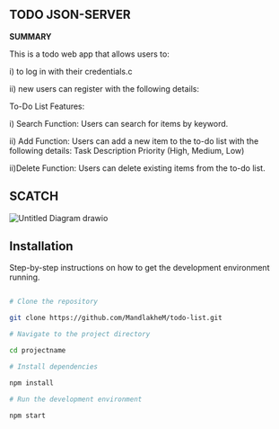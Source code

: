 
## TODO JSON-SERVER
  

**SUMMARY**


This is a todo web app that allows users to: 


i) to log in with their credentials.c


ii) new users can register with the following details:


To-Do List Features:


i) Search Function: Users can search for items by keyword.


ii) Add Function: Users can add a new item to the to-do list with the following details:
Task Description
Priority (High, Medium, Low)


ii)Delete Function: Users can delete existing items from the to-do list.



## SCATCH

![Untitled Diagram drawio](https://github.com/user-attachments/assets/2e37c4e8-5e5a-45ef-aff5-d31f8a9674ac)



## Installation 


Step-by-step instructions on how to get the development environment running.


```bash

# Clone the repository

git clone https://github.com/MandlakheM/todo-list.git

# Navigate to the project directory

cd projectname

# Install dependencies

npm install

# Run the development environment

npm start
